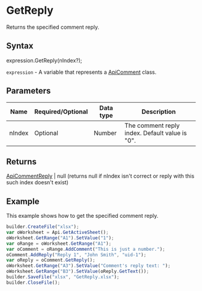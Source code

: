 # GetReply

Returns the specified comment reply.

## Syntax

expression.GetReply(nIndex?);

`expression` - A variable that represents a [ApiComment](../ApiComment.md) class.

## Parameters

| **Name** | **Required/Optional** | **Data type** | **Description** |
| ------------- | ------------- | ------------- | ------------- |
| nIndex | Optional | Number | The comment reply index. Default value is "0". |

## Returns

[ApiCommentReply](../../ApiCommentReply/ApiCommentReply.md) &#124; null (returns null if nIndex isn't correct or reply with this such index doesn't exist)

## Example

This example shows how to get the specified comment reply.

```javascript
builder.CreateFile("xlsx");
var oWorksheet = Api.GetActiveSheet();
oWorksheet.GetRange("A1").SetValue("1");
var oRange = oWorksheet.GetRange("A1");
var oComment = oRange.AddComment("This is just a number.");
oComment.AddReply("Reply 1", "John Smith", "uid-1");
var oReply = oComment.GetReply();
oWorksheet.GetRange("A3").SetValue("Comment's reply text: ");
oWorksheet.GetRange("B3").SetValue(oReply.GetText());
builder.SaveFile("xlsx", "GetReply.xlsx");
builder.CloseFile();
```